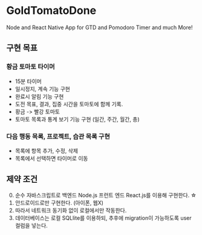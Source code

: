# GoldTomatoDone
Node and React Native App for GTD and Pomodoro Timer and much More!

## 구현 목표
### 황금 토마토 타이머
* 15분 타이머
* 일시정지, 계속 기능 구현
* 완료시 알림 기능 구현
* 도전 목표, 결과, 집중 시간을 토마토에 함께 기록.
* 황금 -> 빨강 토마토
* 토마토 목록과 통계 보기 기능 구현 (일간, 주간, 월간, 총)

### 다음 행동 목록, 프로젝트, 습관 목록 구현
- 목록에 항목 추가, 수정, 삭제
- 목록에서 선택하면 타이머로 이동

## 제약 조건
0. 순수 자바스크립트로 백엔드 Node.js 프런트 엔드 React.js를 이용해 구현한다. ☆
1. 안드로이드로만 구현한다. (아이폰, 웹X)
2. 따라서 네트워크 동기화 없이 로컬에서만 작동한다.
3. 데이터베이스는 로컬 SQLlite를 이용하되, 추후에 migration이 가능하도록 user 컬럼을 넣는다.
